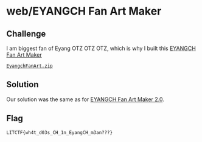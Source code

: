 # web/EYANGCH Fan Art Maker

## Challenge

I am biggest fan of Eyang OTZ OTZ OTZ, which is why I built this [EYANGCH Fan Art Maker](http://litctf.live:31775/)

[`EyangchFanArt.zip`](https://drive.google.com/file/d/1WgRH9SvJtNIqmDYpmo1kG0hQTVzjYq1_/view)

## Solution

Our solution was the same as for [EYANGCH Fan Art Maker 2.0](./EYANGCH%20Fan%20Art%20Maker%202.0.md).

## Flag

`LITCTF{wh4t_d03s_CH_1n_EyangCH_m3an???}`
